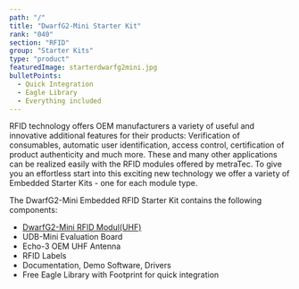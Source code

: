 ```yaml
---
path: "/"
title: "DwarfG2-Mini Starter Kit"
rank: "040"
section: "RFID"
group: "Starter Kits"
type: "product"
featuredImage: starterdwarfg2mini.jpg
bulletPoints:
  - Quick Integration
  - Eagle Library 
  - Everything included
---
```

RFID technology offers OEM manufacturers a variety of useful and innovative additional features for their products: Verification of consumables, automatic user identification, access control, certification of product authenticity and much more. These and many other applications can be realized easily with the RFID modules offered by metraTec. To give you an effortless start into this exciting new technology we offer a variety of Embedded Starter Kits - one for each module type.

The DwarfG2-Mini Embedded RFID Starter Kit contains the following components:

* [DwarfG2-Mini RFID Modul(UHF)](<https://www.metratec.com/en/products/rfid/modules/dwarfG2mini-uhf/>)
* UDB-Mini Evaluation Board
* Echo-3 OEM UHF Antenna
* RFID Labels
* Documentation, Demo Software, Drivers
* Free Eagle Library with Footprint for quick integration
